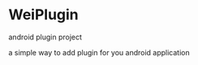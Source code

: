 WeiPlugin
=========

android plugin project

a simple way to add plugin for you android application

